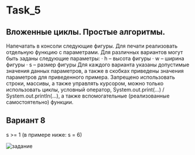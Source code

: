 # Task_5
## Вложенные циклы. Простые алгоритмы.
Напечатать в консоли следующие фигуры.
Для печати реализовать отдельную функцию с параметрами.
Для различных вариантов могут быть заданы следующие параметры:
· h – высота фигуры
· w – ширина фигуры
· s – размер фигуры
Для каждого варианта указаны допустимые значения данных параметров, а также в скобках приведены значения параметров для приведенного примера.
Запрещено использовать строки, массивы, а также управлять курсором, можно только использовать циклы, условный оператор, System.out.print(...) / System.out.println(…), а также вспомогательные (реализованные самостоятельно) функции.
## Вариант 8
s >= 1 (в примере ниже: s = 6)

![задание](https://user-images.githubusercontent.com/90615021/137844219-69b83213-8a32-490d-99e3-7be66ba00673.png)
